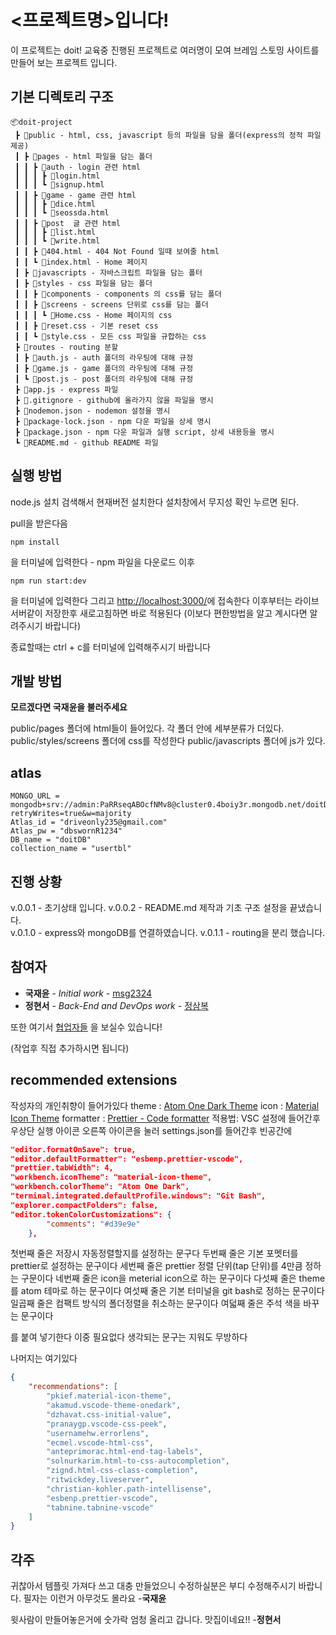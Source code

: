 # <프로젝트명>입니다!

이 프로젝트는 doit! 교육중 진행된 프로젝트로 여러명이 모여 브레임 스토밍 사이트를 만들어 보는 프로젝트 입니다.

## 기본 디렉토리 구조

```
📦doit-project
 ┣ 📂public - html, css, javascript 등의 파일을 담을 폴더(express의 정적 파일 제공)
 ┃ ┣ 📂pages - html 파일을 담는 폴더
 ┃ ┃ ┣ 📂auth - login 관련 html
 ┃ ┃ ┃ ┣ 📜login.html
 ┃ ┃ ┃ ┗ 📜signup.html
 ┃ ┃ ┣ 📂game - game 관련 html
 ┃ ┃ ┃ ┣ 📜dice.html
 ┃ ┃ ┃ ┗ 📜seossda.html
 ┃ ┃ ┣ 📂post  글 관련 html
 ┃ ┃ ┃ ┣ 📜list.html
 ┃ ┃ ┃ ┗ 📜write.html
 ┃ ┃ ┣ 📜404.html - 404 Not Found 일때 보여줄 html
 ┃ ┃ ┗ 📜index.html - Home 페이지
 ┃ ┣ 📂javascripts - 자바스크립트 파일을 담는 폴터
 ┃ ┣ 📂styles - css 파일을 담는 폴더
 ┃ ┃ ┣ 📂components - components 의 css를 담는 폴더
 ┃ ┃ ┣ 📂screens - screens 단위로 css를 담는 폴더
 ┃ ┃ ┃ ┗ 📜Home.css - Home 페이지의 css
 ┃ ┃ ┣ 📜reset.css - 기본 reset css
 ┃ ┃ ┗ 📜style.css - 모든 css 파일을 규합하는 css
 ┣ 📂routes - routing 분할
 ┃ ┣ 📜auth.js - auth 폴더의 라우팅에 대해 규정
 ┃ ┣ 📜game.js - game 폴더의 라우팅에 대해 규정
 ┃ ┗ 📜post.js - post 폴더의 라우팅에 대해 규정
 ┣ 📜app.js - express 파일
 ┣ 📜.gitignore - github에 올라가지 않을 파일을 명시
 ┣ 📜nodemon.json - nodemon 설정을 명시
 ┣ 📜package-lock.json - npm 다운 파일을 상세 명시
 ┣ 📜package.json - npm 다운 파일과 실행 script, 상세 내용등을 명시
 ┗ 📜README.md - github README 파일
```

## 실행 방법

node.js 설치 검색해서 현재버전 설치한다 설치창에서 무지성 확인 누르면 된다.

pull을 받은다음

```console
npm install
```

을 터미널에 입력한다 - npm 파일을 다운로드
이후

```console
npm run start:dev
```

을 터미널에 입력한다 그리고 [http://localhost:3000/](http://localhost:3000/)에 접속한다
이후부터는 라이브 서버같이 저장한후 새로고침하면 바로 적용된다
(이보다 편한방법을 알고 계시다면 알려주시기 바랍니다)

종료할때는 ctrl + c를 터미널에 입력해주시기 바랍니다

## 개발 방법

**모르겠다면 국재윤을 불러주세요**

public/pages 폴더에 html들이 들어있다. 각 폴더 안에 세부분류가 더있다.
public/styles/screens 폴더에 css를 작성한다
public/javascripts 폴더에 js가 있다.

## atlas

```Dotenv
MONGO_URL = mongodb+srv://admin:PaRRseqABOcfNMv8@cluster0.4boiy3r.mongodb.net/doitDB?retryWrites=true&w=majority
Atlas_id = "driveonly235@gmail.com"
Atlas_pw = "dbswornR1234"
DB_name = "doitDB"
collection_name = "usertbl"
```

## 진행 상황

v.0.0.1 - 초기상태 입니다.
v.0.0.2 - README.md 제작과 기초 구조 설정을 끝냈습니다.
<br>
v.0.1.0 - express와 mongoDB를 연결하였습니다.
v.0.1.1 - routing을 분리 했습니다.

## 참여자

-   **국재윤** - _Initial work_ - [msg2324](https://github.com/igiza1213)
-   **정현서** - _Back-End and DevOps work_ - [정삼복](https://github.com/NANONANDFLASH)

또한 여기서 [협업자들](https://github.com/SRH-doit) 을 보실수 있습니다!

(작업후 직접 추가하시면 됩니다)

## recommended extensions

작성자의 개인취향이 들어가있다
theme : [Atom One Dark Theme](https://marketplace.visualstudio.com/items?itemName=akamud.vscode-theme-onedark)
icon : [Material Icon Theme](https://marketplace.visualstudio.com/items?itemName=PKief.material-icon-theme)
formatter : [Prettier - Code formatter](https://marketplace.visualstudio.com/items?itemName=esbenp.prettier-vscode)
적용법: VSC 설정에 들어간후 우상단 실행 아이콘 오른쪽 아이콘을 눌러 settings.json를 들어간후 빈공간에

```json
"editor.formatOnSave": true,
"editor.defaultFormatter": "esbenp.prettier-vscode",
"prettier.tabWidth": 4,
"workbench.iconTheme": "material-icon-theme",
"workbench.colorTheme": "Atom One Dark",
"terminal.integrated.defaultProfile.windows": "Git Bash",
"explorer.compactFolders": false,
"editor.tokenColorCustomizations": {
        "comments": "#d39e9e"
    },
```

첫번째 줄은 저장시 자동정렬할지를 설정하는 문구다
두번째 줄은 기본 포멧터를 prettier로 설정하는 문구이다
세번째 줄은 prettier 정렬 단위(tap 단위)를 4만큼 정하는 구문이다
네번째 줄은 icon을 meterial icon으로 하는 문구이다
다섯째 줄은 theme를 atom 테마로 하는 문구이다
여섯째 줄은 기본 터미널을 git bash로 정하는 문구이다
일곱째 줄은 컴팩트 방식의 폴더정렬을 취소하는 문구이다
여덟째 줄은 주석 색을 바꾸는 문구이다

를 붙여 넣기한다 이중 필요없다 생각되는 문구는 지워도 무방하다

나머지는 여기있다

```json
{
    "recommendations": [
        "pkief.material-icon-theme",
        "akamud.vscode-theme-onedark",
        "dzhavat.css-initial-value",
        "pranaygp.vscode-css-peek",
        "usernamehw.errorlens",
        "ecmel.vscode-html-css",
        "anteprimorac.html-end-tag-labels",
        "solnurkarim.html-to-css-autocompletion",
        "zignd.html-css-class-completion",
        "ritwickdey.liveserver",
        "christian-kohler.path-intellisense",
        "esbenp.prettier-vscode",
        "tabnine.tabnine-vscode"
    ]
}
```

## 각주

귀찮아서 템플릿 가져다 쓰고 대충 만들었으니 수정하실분은 부디 수정해주시기 바랍니다.
필자는 이런거 아무것도 몰라요 -**국재윤**

윗사람이 만들어놓은거에 숫가락 엄청 올리고 갑니다.
맛집이네요!! -**정현서**

<!-- These instructions will get you a copy of the project up and running on your local machine for development and testing purposes. See deployment for notes on how to deploy the project on a live system. -->

<!-- ### Prerequisites

What things you need to install the software and how to install them

````

Give examples

```

### Installing

A step by step series of examples that tell you how to get a development env running

Say what the step will be

```

Give the example

```

And repeat

```

until finished

```

End with an example of getting some data out of the system or using it for a little demo

## Running the tests

Explain how to run the automated tests for this system

### Break down into end to end tests

Explain what these tests test and why

```

Give an example

```

### And coding style tests

Explain what these tests test and why

```

Give an example

```-->

<!-- ## Deployment

Add additional notes about how to deploy this on a live system

## Built With

* [Dropwizard](http://www.dropwizard.io/1.0.2/docs/) - The web framework used
* [Maven](https://maven.apache.org/) - Dependency Management
* [ROME](https://rometools.github.io/rome/) - Used to generate RSS Feeds

## Contributing

Please read [CONTRIBUTING.md](https://gist.github.com/PurpleBooth/b24679402957c63ec426) for details on our code of conduct, and the process for submitting pull requests to us.

## Versioning

We use [SemVer](http://semver.org/) for versioning. For the versions available, see the [tags on this repository](https://github.com/your/project/tags).  -->

```

```

